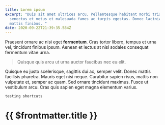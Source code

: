 ```yaml
---
title: Lorem ipsum
excerpt: "Duis sit amet ultrices arcu. Pellentesque habitant morbi tristique
  senectus et netus et malesuada fames ac turpis egestas. Donec lacinia quam nec
  mattis finibus. "
date: 2020-09-22T21:39:35.584Z
---
```


Praesent ornare ac nisi eget **fermentum**. Cras tortor libero, tempus et urna vel, tincidunt finibus ipsum. Aenean et lectus at nisl sodales consequat fermentum vitae urna.

> Quisque quis arcu ut urna auctor faucibus nec eu elit.

Quisque eu justo scelerisque, sagittis dui ac, semper velit. Donec mattis facilisis pharetra. Mauris eget nisi neque. Curabitur sapien risus, mattis non vulputate et, semper ac quam. Sed ornare tincidunt maximus. Fusce ut vestibulum arcu. Cras quis sapien eget magna elementum varius.

`testing shortcuts`

# {{ $frontmatter.title }}
